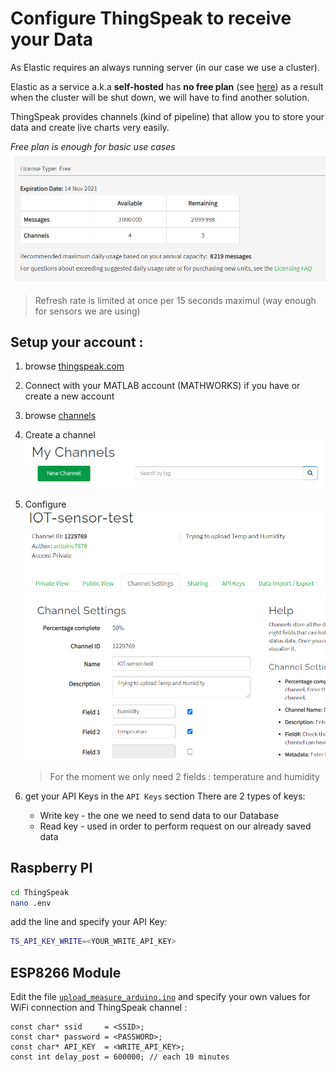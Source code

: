 # Configure ThingSpeak to receive your Data
As Elastic requires an always running server (in our case we use a cluster).

Elastic as a service a.k.a **self-hosted** has **no free plan** (see [here](https://www.elastic.co/fr/pricing/)) as a result when the cluster will be shut down, we will have to find another solution.

ThingSpeak provides channels (kind of pipeline) that allow you to store your data and create live charts very easily.

*Free plan is enough for basic use cases*
![freeplan](./images/free_plan.png)

> Refresh rate is limited at once per 15 seconds maximul (way enough for sensors we are using)

## Setup your account :
1. browse [thingspeak.com](https://thingspeak.com/)
1. Connect with your MATLAB account (MATHWORKS) if you have or create a new account
1. browse [channels](https://thingspeak.com/channels)
1. Create a channel
    ![channels](./images/channel.png)

1. Configure 
    ![config_channel](./images/config_channel.png)
    > For the moment we only need 2 fields : temperature and humidity

1. get your API Keys in the `API Keys` section
    There are 2 types of keys:
    - Write key - the one we need to send data to our Database
    - Read key  - used in order to perform request on our already saved data

## Raspberry PI
```bash
cd ThingSpeak
nano .env
```
add the line and specify your API Key:
```bash
TS_API_KEY_WRITE=<YOUR_WRITE_API_KEY>
```

## ESP8266 Module
Edit the file [`upload_measure_arduino.ino`](./upload_measure_arduino/upload_measure_arduino.ino) and specify your own values for WiFi connection and ThingSpeak channel :

```arduino
const char* ssid     = <SSID>;
const char* password = <PASSWORD>;
const char* API_KEY  = <WRITE_API_KEY>;
const int delay_post = 600000; // each 10 minutes
```